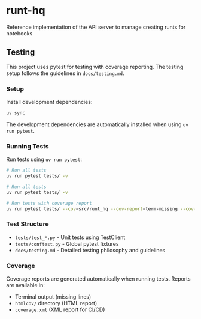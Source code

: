 # runt-hq

Reference implementation of the API server to manage creating runts for
notebooks

## Testing

This project uses pytest for testing with coverage reporting. The testing setup
follows the guidelines in `docs/testing.md`.

### Setup

Install development dependencies:

```bash
uv sync
```

The development dependencies are automatically installed when using
`uv run pytest`.

### Running Tests

Run tests using `uv run pytest`:

```bash
# Run all tests
uv run pytest tests/ -v

# Run all tests
uv run pytest tests/ -v

# Run tests with coverage report
uv run pytest tests/ --cov=src/runt_hq --cov-report=term-missing --cov-report=html
```

### Test Structure

- `tests/test_*.py` - Unit tests using TestClient
- `tests/conftest.py` - Global pytest fixtures
- `docs/testing.md` - Detailed testing philosophy and guidelines

### Coverage

Coverage reports are generated automatically when running tests. Reports are
available in:

- Terminal output (missing lines)
- `htmlcov/` directory (HTML report)
- `coverage.xml` (XML report for CI/CD)
